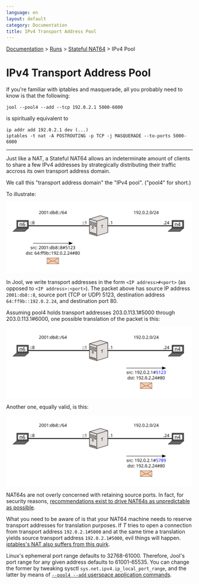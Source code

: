 ```yaml
---
language: en
layout: default
category: Documentation
title: IPv4 Transport Address Pool
---
```


[Documentation](documentation.html) > [Runs](documentation.html#runs) > [Stateful NAT64](mod-run-stateful.html) > IPv4 Pool

# IPv4 Transport Address Pool

If you're familiar with iptables and masquerade, all you probably need to know is that the following:

	jool --pool4 --add --tcp 192.0.2.1 5000-6000

is spiritually equivalent to

	ip addr add 192.0.2.1 dev (...)
	iptables -t nat -A POSTROUTING -p TCP -j MASQUERADE --to-ports 5000-6000

-----------------------------

Just like a NAT, a Stateful NAT64 allows an indeterminate amount of clients to share a few IPv4 addresses by strategically distributing their traffic accross its own transport address domain.

We call this "transport address domain" the "IPv4 pool". ("pool4" for short.)

To illustrate:

![TODO](../images/flow/pool4-simple1-en.svg)

In Jool, we write transport addresses in the form `<IP address>#<port>` (as opposed to `<IP address>:<port>`). The packet above has source IP address `2001:db8::8`, source port (TCP or UDP) 5123, destination address `64:ff9b::192.0.2.24`, and destination port 80.

Assuming pool4 holds transport addresses 203.0.113.1#5000 through 203.0.113.1#6000, one possible translation of the packet is this:

![TODO](../images/flow/pool4-simple2-en.svg)

Another one, equally valid, is this:

![TODO](../images/flow/pool4-simple3-en.svg)

NAT64s are not overly concerned with retaining source ports. In fact, for security reasons, [recommendations exist to drive NAT64s as unpredictable as possible](https://tools.ietf.org/html/draft-ietf-sunset4-nat64-port-allocation-01).

What you need to be aware of is that your NAT64 machine needs to reserve transport addresses for translation purposes. If _T_ tries to open a connection from transport address `192.0.2.1#5000` and at the same time a translation yields source transport address `192.0.2.1#5000`, evil things will happen. [iptables's NAT also suffers from this quirk](https://github.com/NICMx/NAT64/wiki/issue67:-Linux's-MASQUERADING-does-not-care-about-the-source-natting-overriding-existing-connections.).

Linux's ephemeral port range defaults to 32768-61000. Therefore, Jool's port range for any given address defaults to 61001-65535. You can change the former by tweaking sysctl `sys.net.ipv4.ip_local_port_range`, and the latter by means of [`--pool4 --add` userspace application commands](usr-flags-pool4.html).

